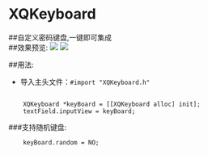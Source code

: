 # XQKeyboard
##自定义密码键盘,一键即可集成<br>
##效果预览:
![](https://github.com/qianggeProgramer/XQKeyboard/blob/master/1.gif)
![](https://github.com/qianggeProgramer/XQKeyboard/blob/master/2.gif)

##用法:
* 导入主头文件：`#import "XQKeyboard.h"`<br>
```objc

    XQKeyboard *keyBoard = [[XQKeyboard alloc] init];
    textField.inputView = keyBoard;

```

###支持随机键盘:
```objc
    keyBoard.random = NO;
```
